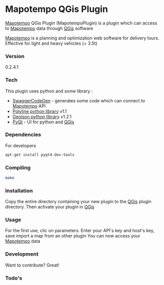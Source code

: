 # Mapotempo QGis Plugin

[Mapotempo] QGis Plugin (MapotempoPlugin) is a plugin which can access to [Mapotempo] data through [QGis] software

[Mapotempo] is a planning and optimization web software for delivery tours. Effective for light and heavy vehicles (+ 3.5t)

### Version
0.2.4.1

### Tech

This plugin uses python and some library :

* [SwaggerCodeGen] - generates some code which can connect to [Mapotempo] API
* [Polyline python library] v1.1
* [Geojson python library] v1.2.1
* [PyQt] - UI for python and [QGis]

### Dependencies

For developers

```sh
apt-get install pyqt4-dev-tools
```

### Compiling

```sh
make
```

### Installation

Copy the entire directory containing your new plugin to the [QGis] plugin directory.
Then activate your plugin in [QGis]

### Usage

For the first use, clic on parameters. Enter your API's key and host's key, save
import a map from an other plugin
You can now access your [Mapotempo] data

### Development

Want to contribute? Great!

### Todo's




[Mapotempo]:http://www.mapotempo.com/
[SwaggerCodeGen]:https://github.com/swagger-api/swagger-codegen
[Polyline python library]:https://pypi.python.org/pypi/polyline/
[Geojson python library]:https://pypi.python.org/pypi/geojson/
[PyQt]:https://wiki.python.org/moin/PyQt
[QGis]:http://qgis.org